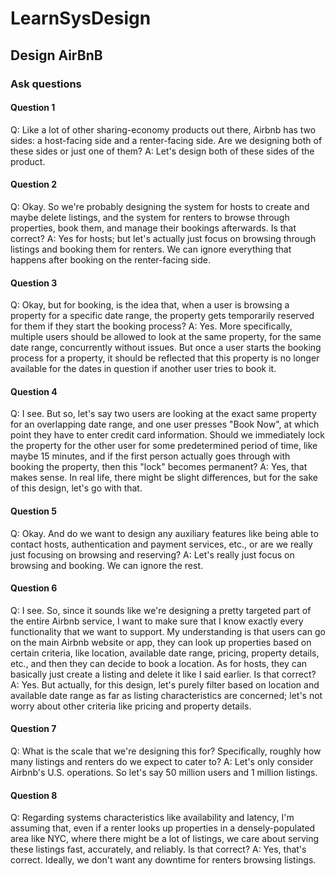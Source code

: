 # LearnSysDesign

## Design AirBnB

### Ask questions
#### Question 1
Q: Like a lot of other sharing-economy products out there, Airbnb has two sides: a host-facing side and a renter-facing side. Are we designing both of these sides or just one of them?
A: Let's design both of these sides of the product.

#### Question 2
Q: Okay. So we're probably designing the system for hosts to create and maybe delete listings, and the system for renters to browse through properties, book them, and manage their bookings afterwards. Is that correct?
A: Yes for hosts; but let's actually just focus on browsing through listings and booking them for renters. We can ignore everything that happens after booking on the renter-facing side.

#### Question 3
Q: Okay, but for booking, is the idea that, when a user is browsing a property for a specific date range, the property gets temporarily reserved for them if they start the booking process?
A: Yes. More specifically, multiple users should be allowed to look at the same property, for the same date range, concurrently without issues. But once a user starts the booking process for a property, it should be reflected that this property is no longer available for the dates in question if another user tries to book it.

#### Question 4
Q: I see. But so, let's say two users are looking at the exact same property for an overlapping date range, and one user presses "Book Now", at which point they have to enter credit card information. Should we immediately lock the property for the other user for some predetermined period of time, like maybe 15 minutes, and if the first person actually goes through with booking the property, then this "lock" becomes permanent?
A: Yes, that makes sense. In real life, there might be slight differences, but for the sake of this design, let's go with that.

#### Question 5
Q: Okay. And do we want to design any auxiliary features like being able to contact hosts, authentication and payment services, etc., or are we really just focusing on browsing and reserving?
A: Let's really just focus on browsing and booking. We can ignore the rest.

#### Question 6
Q: I see. So, since it sounds like we're designing a pretty targeted part of the entire Airbnb service, I want to make sure that I know exactly every functionality that we want to support. My understanding is that users can go on the main Airbnb website or app, they can look up properties based on certain criteria, like location, available date range, pricing, property details, etc., and then they can decide to book a location. As for hosts, they can basically just create a listing and delete it like I said earlier. Is that correct?
A: Yes. But actually, for this design, let's purely filter based on location and available date range as far as listing characteristics are concerned; let's not worry about other criteria like pricing and property details.

#### Question 7
Q: What is the scale that we're designing this for? Specifically, roughly how many listings and renters do we expect to cater to?
A: Let's only consider Airbnb's U.S. operations. So let's say 50 million users and 1 million listings.

#### Question 8
Q: Regarding systems characteristics like availability and latency, I'm assuming that, even if a renter looks up properties in a densely-populated area like NYC, where there might be a lot of listings, we care about serving these listings fast, accurately, and reliably. Is that correct?
A: Yes, that's correct. Ideally, we don't want any downtime for renters browsing listings.
